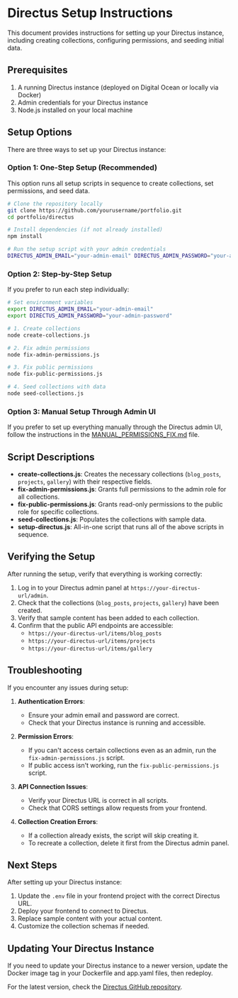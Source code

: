 # Directus Setup Instructions

This document provides instructions for setting up your Directus instance, including creating collections, configuring permissions, and seeding initial data.

## Prerequisites

1. A running Directus instance (deployed on Digital Ocean or locally via Docker)
2. Admin credentials for your Directus instance
3. Node.js installed on your local machine

## Setup Options

There are three ways to set up your Directus instance:

### Option 1: One-Step Setup (Recommended)

This option runs all setup scripts in sequence to create collections, set permissions, and seed data.

```bash
# Clone the repository locally
git clone https://github.com/yourusername/portfolio.git
cd portfolio/directus

# Install dependencies (if not already installed)
npm install

# Run the setup script with your admin credentials
DIRECTUS_ADMIN_EMAIL="your-admin-email" DIRECTUS_ADMIN_PASSWORD="your-admin-password" node setup-directus.js
```

### Option 2: Step-by-Step Setup

If you prefer to run each step individually:

```bash
# Set environment variables
export DIRECTUS_ADMIN_EMAIL="your-admin-email"
export DIRECTUS_ADMIN_PASSWORD="your-admin-password"

# 1. Create collections
node create-collections.js

# 2. Fix admin permissions
node fix-admin-permissions.js

# 3. Fix public permissions
node fix-public-permissions.js

# 4. Seed collections with data
node seed-collections.js
```

### Option 3: Manual Setup Through Admin UI

If you prefer to set up everything manually through the Directus admin UI, follow the instructions in the [MANUAL_PERMISSIONS_FIX.md](../MANUAL_PERMISSIONS_FIX.md) file.

## Script Descriptions

- **create-collections.js**: Creates the necessary collections (`blog_posts`, `projects`, `gallery`) with their respective fields.
- **fix-admin-permissions.js**: Grants full permissions to the admin role for all collections.
- **fix-public-permissions.js**: Grants read-only permissions to the public role for specific collections.
- **seed-collections.js**: Populates the collections with sample data.
- **setup-directus.js**: All-in-one script that runs all of the above scripts in sequence.

## Verifying the Setup

After running the setup, verify that everything is working correctly:

1. Log in to your Directus admin panel at `https://your-directus-url/admin`.
2. Check that the collections (`blog_posts`, `projects`, `gallery`) have been created.
3. Verify that sample content has been added to each collection.
4. Confirm that the public API endpoints are accessible:
   - `https://your-directus-url/items/blog_posts`
   - `https://your-directus-url/items/projects`
   - `https://your-directus-url/items/gallery`

## Troubleshooting

If you encounter any issues during setup:

1. **Authentication Errors**:
   - Ensure your admin email and password are correct.
   - Check that your Directus instance is running and accessible.

2. **Permission Errors**:
   - If you can't access certain collections even as an admin, run the `fix-admin-permissions.js` script.
   - If public access isn't working, run the `fix-public-permissions.js` script.

3. **API Connection Issues**:
   - Verify your Directus URL is correct in all scripts.
   - Check that CORS settings allow requests from your frontend.

4. **Collection Creation Errors**:
   - If a collection already exists, the script will skip creating it.
   - To recreate a collection, delete it first from the Directus admin panel.

## Next Steps

After setting up your Directus instance:

1. Update the `.env` file in your frontend project with the correct Directus URL.
2. Deploy your frontend to connect to Directus.
3. Replace sample content with your actual content.
4. Customize the collection schemas if needed.

## Updating Your Directus Instance

If you need to update your Directus instance to a newer version, update the Docker image tag in your Dockerfile and app.yaml files, then redeploy.

For the latest version, check the [Directus GitHub repository](https://github.com/directus/directus/releases). 